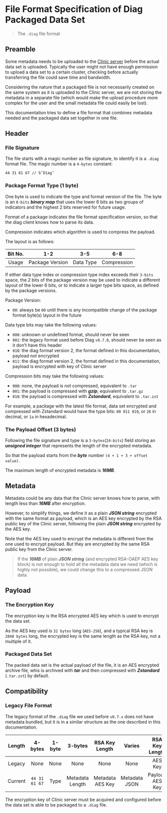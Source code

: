 # File Format Specification of Diag Packaged Data Set
> The `.diag` file format

## Preamble
Some metadata needs to be uploaded to the [Clinic server](https://clinic.pingcap.com/) before the actual data set is uploaded. Typically the user might not have enough permission to upload a data set to a certain cluster, checking before actually transferring the file could save time and bandwidth.

Considering the nature that a packaged file is not necessarily created on the same system as it is uploaded to the Clinic server, we are not storing the metadata in a separate file (which would make the upload procedure more complex for the user and the small metadata file could easily be lost).

This documentation tries to define a file format that combines metadata needed and the packaged data set together in one file.

## Header
### File Signature
The file starts with a magic number as file signature, to identify it is a `.diag` format file. The magic number is a `4-bytes` constant:
```
44 31 61 67 // b’D1ag’
```

### Package Format Type (1 byte)
One byte is used to indicate the type and format version of the file. The byte is an `8-bits` ***binary map*** that uses the lower 6 bits as two groups of indicators and the highest 2 bits reserved for future usage.

Format of a package indicates the file format specification version, so that the diag client knows how to parse its data.

Compression indicates which algorithm is used to compress the payload.

The layout is as follows:

| Bit No. |       1-2       |    3-5    |     6-8     |
| :----:  |      :----:     |   :----:  |    :----:   |
|  Usage  | Package Version | Data Type | Compression |


If either data type index or compression type index exceeds their `3-bits` space, the 2 bits of the package version may be used to indicate a different layout of the lower 6 bits, or to indicate a larger type bits space, as defined by the package versions.

Package Version:
 - `00`: always be `00` until there is any incompatible change of the package format byte(s) layout in the future

Data type bits may take the following values:
 - `000`: unknown or undefined format, should never be seen
 - `001`: the legacy format used before Diag `v0.7.0`, should never be seen as it don’t have this header
 - `010`: the diag format version 2, the format defined in this documentation, payload not encrypted
 - `011`: the diag format version 2, the format defined in this documentation, payload is encrypted with key of Clinic server

Compression bits may take the following values:
 - `000`: none, the payload is not compressed, equivalent to `.tar`
 - `001`: the payload is compressed with ***gzip***, equivalent to `.tar.gz`
 - `010`: the payload is compressed with ***Zstandard***, equivalent to `.tar.zst`

For example, a package with the latest file format, data set encrypted and compressed with Zstandard would have the type bits: `00 011 010`, or `26` in decimal, or `1a` in hexadecimal.

### The Payload Offset (3 bytes)
Following the file signature and type is a `3-bytes`(`24-bits`) field storing an ***unsigned integer*** that represents the length of the encrypted metadata.

So that the payload starts from the ***byte*** number `(4 + 1 + 3 + offset value)`.

The maximum length of encrypted metadata is ***16MB***.

## Metadata
Metadata could be any data that the Clinic server knows how to parse, with length less than ***16MB*** after encryption.

However, to simplify things, we define it as a plain ***JSON string*** encrypted with the same format as payload, which is an AES key encrypted by the RSA public key of the Clinic server, following the plain ***JSON string*** encrypted by the AES key.

Note that the AES key used to encrypt the metadata is different from the one used to encrypt payload. But they are encrypted by the same RSA public key from the Clinic server.

> If the ***16MB*** of plain ***JSON string*** (and encrypted RSA-OAEP AES key block) is not enough to hold all the metadata data we need (which is highly not possible), we could change this to a compressed JSON data.

## Payload
### The Encryption Key
The encryption key is the RSA encrypted AES key which is used to encrypt the data set.

As the AES key used is `32 bytes` long (`AES-256`), and a typical RSA key is `2048 bytes` long, the encrypted key is the same length as the RSA key, not a multiple of it.

### Packaged Data Set
The packed data set is the actual payload of the file, it is an AES encrypted archive file, whis is archived with ***tar*** and then compressed with ***Zstandard*** (`.tar.zst`) by default.

## Compatibility
### Legacy File Format
The legacy format of the `.diag` file we used before `v0.7.x` does not have metadata bundled, but it is in a similar structure as the one described in this documentation.

| Length | 4-bytes | 1-byte | 3-bytes | RSA Key Length | Varies | RSA Key Length |  Varies  |
| :----: | :----:  | :----: | :----:  |     :----:     | :----: |     :----:     |  :----:  |
| Legacy |  None   |  None  |  None   |      None      |  None  |    AES Key     | Data Set |
| Current | `44 31 61 67` | Type | Metadata Length | Metadata AES Key | Metadata JSON | Payload AES Key | Data Set |

The encryption key of Clinic server must be acquired and configured before the data set is able to be packaged to a `.diag` file.
 